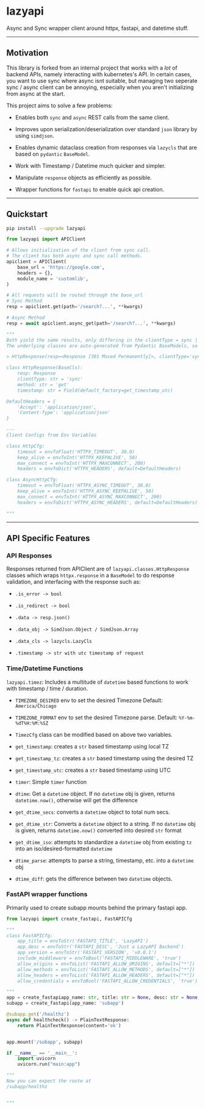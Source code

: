 # lazyapi
 Async and Sync wrapper client around httpx, fastapi, and datetime stuff.

---

## Motivation

This library is forked from an internal project that works with a _lot_ of backend APIs, namely interacting with kubernetes's API. In certain cases, you want to use sync where async isnt suitable, but managing two seperate sync / async client can be annoying, especially when you aren't initializing from async at the start.

This project aims to solve a few problems:

- Enables both `sync` and `async` REST calls from the same client.

- Improves upon serialization/deserialization over standard `json` library by using `simdjson`.

- Enables dynamic dataclass creation from responses via `lazycls` that are based on `pydantic` `BaseModel`.

- Work with Timestamp / Datetime much quicker and simpler.

- Manipulate `response` objects as efficiently as possible.

- Wrapper functions for `fastapi` to enable quick api creation.


---

## Quickstart

```bash
pip install --upgrade lazyapi
```

```python
from lazyapi import APIClient

# Allows initialization of the client from sync call. 
# The client has both async and sync call methods.
apiclient = APIClient(
    base_url = 'https://google.com',
    headers = {},
    module_name = 'customlib',
)

# All requests will be routed through the base_url
# Sync Method
resp = apiclient.get(path='/search?...', **kwargs)

# Async Method
resp = await apiclient.async_get(path='/search?...', **kwargs)

"""
Both yield the same results, only differing in the clientType = sync | async
The underlying classes are auto-generated from Pydantic BaseModels, so anything you can do with Pydantic Models, you can do with these.

> HttpResponse(resp=<Response [301 Moved Permanently]>, clientType='sync', method='get', timestamp=datetime.datetime(2021, 12, 1, 7, 55, 10, 478544, tzinfo=datetime.timezone.utc))

class HttpResponse(BaseCls):
    resp: Response
    clientType: str = 'sync'
    method: str = 'get'
    timestamp: str = Field(default_factory=get_timestamp_utc)

DefaultHeaders = {
    'Accept': 'application/json',
    'Content-Type': 'application/json'
}

---
Client Configs from Env Variables

class HttpCfg:
    timeout = envToFloat('HTTPX_TIMEOUT', 30.0)
    keep_alive = envToInt('HTTPX_KEEPALIVE', 50)
    max_connect = envToInt('HTTPX_MAXCONNECT', 200)
    headers = envToDict('HTTPX_HEADERS', default=DefaultHeaders)

class AsyncHttpCfg:
    timeout = envToFloat('HTTPX_ASYNC_TIMEOUT', 30.0)
    keep_alive = envToInt('HTTPX_ASYNC_KEEPALIVE', 50)
    max_connect = envToInt('HTTPX_ASYNC_MAXCONNECT', 200)
    headers = envToDict('HTTPX_ASYNC_HEADERS', default=DefaultHeaders)

"""

```
---

## API Specific Features

### API Responses

Responses returned from APIClient are of `lazyapi.classes.HttpResponse` classes which wraps `httpx.response` in a `BaseModel` to do response validation, and interfacing with the response such as:

- `.is_error -> bool`

- `.is_redirect -> bool`

- `.data -> resp.json()`

- `.data_obj -> SimdJson.Object / SimdJson.Array`

- `.data_cls -> lazycls.LazyCls`

- `.timestamp -> str with utc timestamp of request`


### Time/Datetime Functions

`lazyapi.timez`: Includes a multitude of `datetime` based functions to work with timestamp / time / duration.

- `TIMEZONE_DESIRED` env to set the desired Timezone Default: `America/Chicago` 

- `TIMEZONE_FORMAT` env to set the desired Timezone parse. Default: `%Y-%m-%dT%H:%M:%SZ`

- `TimezCfg` class can be modified based on above two variables.

- `get_timestamp`: creates a `str` based timestamp using local TZ

- `get_timestamp_tz`: creates a `str` based timestamp using the desired TZ

- `get_timestamp_utc`: creates a `str` based timestamp using UTC

- `timer`: Simple `timer` function

- `dtime`: Get a `datetime` object. If no `datetime` obj is given, returns `datetime.now()`, otherwise will get the difference

- `get_dtime_secs`: converts a `datetime` object to total num secs.

- `get_dtime_str`: Converts a `datetime` object to a string. If no `datetime` obj is given, returns `datetime.now()` converted into desired `str` format

- `get_dtime_iso`: attempts to standardize a `datetime` obj from existing `tz` into an iso/desired-formatted `datetime`

- `dtime_parse`: attempts to parse a string, timestamp, etc. into a `datetime` obj

- `dtime_diff`: gets the difference between two `datetime` objects.


### FastAPI wrapper functions

Primarily used to create subapp mounts behind the primary fastapi app.

```python
from lazyapi import create_fastapi, FastAPICfg

"""
class FastAPICfg:
    app_title = envToStr('FASTAPI_TITLE', 'LazyAPI')
    app_desc = envToStr('FASTAPI_DESC', 'Just a LazyAPI Backend')
    app_version = envToStr('FASTAPI_VERSION', 'v0.0.1')
    include_middleware = envToBool('FASTAPI_MIDDLEWARE', 'true')
    allow_origins = envToList('FASTAPI_ALLOW_ORIGINS', default=["*"])
    allow_methods = envToList('FASTAPI_ALLOW_METHODS', default=["*"])
    allow_headers = envToList('FASTAPI_ALLOW_HEADERS', default=["*"])
    allow_credentials = envToBool('FASTAPI_ALLOW_CREDENTIALS', 'true')

"""
app = create_fastapiapp_name: str, title: str = None, desc: str = None, version: str = None)
subapp = create_fastapi(app_name: 'subapp')

@subapp.get('/healthz')
async def healthcheck() -> PlainTextResponse:
    return PlainTextResponse(content='ok')


app.mount('/subapp', subapp)

if __name__ == '__main__':
    import uvicorn
    uvicorn.run("main:app")

"""
Now you can expect the route at
/subapp/healthz


"""


```


